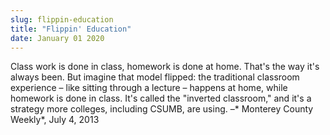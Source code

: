 ```yaml
---
slug: flippin-education
title: "Flippin' Education"
date: January 01 2020
---
```


<p>Class work is done in class, homework is done at home. That's the way it's always been. But imagine that model flipped: the traditional classroom experience – like sitting through a lecture – happens at home, while homework is done in class. It's called the "inverted classroom," and it's a strategy more colleges, including CSUMB, are using. –* Monterey County Weekly*, July 4, 2013
</p>
